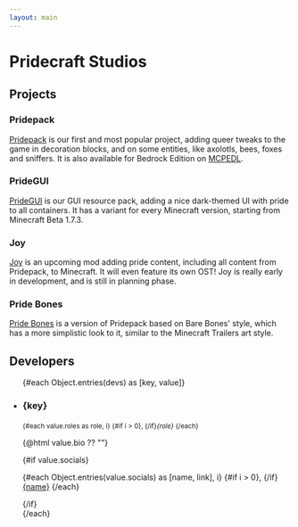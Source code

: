 ```yaml
---
layout: main
---
```

<!-- Copyright (c) 2023-2024 Pridecraft Studios & contributors
	 SPDX-License-Identifier: CC-BY-SA-4.0
	 https://git.pridecraft.gay/website/blob/HEAD/LICENSE-CC-BY-SA-4.0 -->
<script lang="ts">
import '../developers.scss';
import devs from '$lib/vars/devs.yaml';

import Picture from '$lib/components/Picture.svelte';

import SocialsMap from '$lib/socials';

import { Who, Socials, Donate } from '$lib/boilerplate';
</script>

# Pridecraft Studios

<Who/>

<Donate/>

## Projects

### Pridepack

[Pridepack](pridepack) is our first and most popular project, adding queer tweaks to the game in decoration blocks,
and on some entities, like axolotls, bees, foxes and sniffers.
It is also available for Bedrock Edition on [MCPEDL](https://mcpedl.com/pridepack).

<Picture name="pridepack/banner" order="avif" original="avif"
	alt="The Pride Pack banner, featuring a rainbow bed, a bii, an aroace axolotl, a sleeping fox,
		chiseled bookshelves with rainbow-colored books, and a gay flag painting."
/>

### PrideGUI

[PrideGUI](pridegui) is our GUI resource pack, adding a nice dark-themed UI with pride to all containers.
It has a variant for every Minecraft version, starting from Minecraft Beta 1.7.3.

<Picture name="pridegui-dark/banner" order="avif" original="avif"
	alt="The PrideGUI banner, featuring various inventories, and the options menu."
/>

### Joy

[Joy](joy) is an upcoming mod adding pride content,
including all content from Pridepack, to Minecraft.
It will even feature its own OST!
Joy is really early in development, and is still in planning phase.

### Pride Bones

[Pride Bones](pridebones) is a version of Pridepack based on Bare Bones' style,
which has a more simplistic look to it, similar to the Minecraft Trailers art style.

<Picture name="pridebones/banner" order="avif" original="avif"
	alt="The Pride Pack banner, featuring a rainbow bed, a bii, an aroace axolotl, a sleeping fox,
		chiseled bookshelves with rainbow-colored books, and a gay flag painting."
/>

<Socials />

## Developers

<ul class="developers">
	{#each Object.entries(devs) as [key, value]}
		<li class="{key}">
			<span>
				<span class="heading">
					<img src="{value.avatar}" width="96" height="96" loading="lazy" aria-labelledby="{key}" alt="" hidden/>
					<h3 id="{key}">{key}</h3>
					<small class="roles">
						<!-- https://github.com/sveltejs/svelte/issues/7473#issuecomment-1606105476 is frankly clever -->
						{#each value.roles as role, i}
							{#if i > 0}, {/if}<i title="{role}">{role}</i>
						{/each}
					</small>
				</span>
				<p class="bio">{@html value.bio ?? ""}</p>
				{#if value.socials}
					<p class="links">
					{#each Object.entries(value.socials) as [name, link], i}
						{#if i > 0}, {/if}<a rel="me" href="{link}" title="{SocialsMap[name]}">{name}</a>
					{/each}
					</p>
				{/if}
			</span>
		</li>
	{/each}
</ul>
